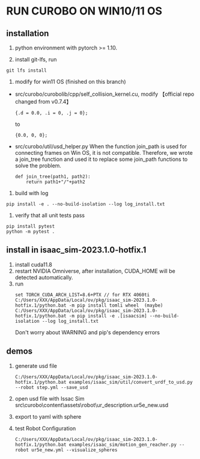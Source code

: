 # RUN CUROBO ON WIN10/11 OS

## installation

1. python environment with pytorch >= 1.10.

2. install git-lfs, run 
```
git lfs install
```
1. modify for win11 OS (finished on this branch) 
- src/curobo/curobolib/cpp/self_collision_kernel.cu, modify 【official repo changed from v0.7.4】
    ```
    {.d = 0.0, .i = 0, .j = 0};
    ```
    to
    ```
    {0.0, 0, 0};
    ```
- src/curobo/util/usd_helper.py
    When the function join_path is used for connecting frames on Win OS, it is not compatible. Therefore, we wrote a join_tree function and used it to replace some join_path functions to solve the problem.
    ```
    def join_tree(path1, path2):
        return path1+"/"+path2
    ```
1. build with log
```
pip install -e . --no-build-isolation --log log_install.txt
```
1. verify that all unit tests pass
```
pip install pytest
python -m pytest . 
```



## install in isaac_sim-2023.1.0-hotfix.1
1. install cuda11.8
2. restart NVIDIA Omniverse, after installation, CUDA_HOME will be detected automatically.
3. run
    ```
    set TORCH_CUDA_ARCH_LIST=8.6+PTX // for RTX 4060ti
    C:/Users/XXX/AppData/Local/ov/pkg/isaac_sim-2023.1.0-hotfix.1/python.bat -m pip install tomli wheel  (maybe)
    C:/Users/XXX/AppData/Local/ov/pkg/isaac_sim-2023.1.0-hotfix.1/python.bat -m pip install -e .[isaacsim] --no-build-isolation --log log_install.txt
    ```
    Don't worry about WARNING and pip's dependency errors

## demos
1. generate usd file
    ```
    C:/Users/XXX/AppData/Local/ov/pkg/isaac_sim-2023.1.0-hotfix.1/python.bat examples/isaac_sim/util/convert_urdf_to_usd.py --robot step.yml --save_usd
    ```
2. open usd file with Issac Sim src\curobo\content\assets\robot\ur_description.ur5e_new.usd
   
3. export to yaml with sphere

4. test Robot Configuration
    ```
    C:/Users/XXX/AppData/Local/ov/pkg/isaac_sim-2023.1.0-hotfix.1/python.bat examples/isaac_sim/motion_gen_reacher.py --robot ur5e_new.yml --visualize_spheres
    ```

   
